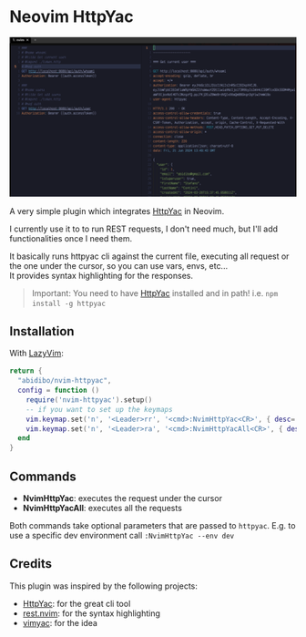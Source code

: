 # Neovim HttpYac

![Screenshot](screenshots/screen.png)

A very simple plugin which integrates [HttpYac](https://httpyac.github.io/) in Neovim.

I currently use it to to run REST requests, I don't need much, but I'll add functionalities once I need them.

It basically runs httpyac cli against the current file, executing all request or the one under the cursor, so you can use vars, envs, etc...    
It provides syntax highlighting for the responses.

> Important: You need to have [HttpYac](https://httpyac.github.io/) installed and in path! 
  i.e. `npm install -g httpyac`

## Installation

With [LazyVim](https://github.com/LazyVim/LazyVim):

```lua
return {
  "abidibo/nvim-httpyac",
  config = function ()
    require('nvim-httpyac').setup()
    -- if you want to set up the keymaps
    vim.keymap.set('n', '<Leader>rr', '<cmd>:NvimHttpYac<CR>', { desc='Run request'})
    vim.keymap.set('n', '<Leader>ra', '<cmd>:NvimHttpYacAll<CR>', { desc='Run all requests'})
  end
}
```

## Commands

- **NvimHttpYac**: executes the request under the cursor
- **NvimHttpYacAll**: executes all the requests

Both commands take optional parameters that are passed to `httpyac`.
E.g. to use a specific dev environment call `:NvimHttpYac --env dev`

## Credits

This plugin was inspired by the following projects:

- [HttpYac](https://httpyac.github.io/): for the great cli tool
- [rest.nvim](https://github.com/rest-nvim/rest.nvim): for the syntax highlighting
- [vimyac](https://github.com/oxcafedead/vimyac): for the idea

